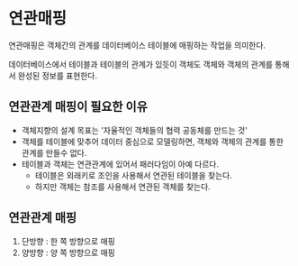 # 연관매핑

연관매핑은 객체간의 관계를 데이터베이스 테이블에 매핑하는 작업을 의미한다.&#x20;

데이터베이스에서 테이블과 테이블의 관계가 있듯이 객체도 객체와 객체의 관계를 통해서 완성된 정보를 표현한다.&#x20;

## 연관관계 매핑이 필요한 이유 <a href="#undefined" id="undefined"></a>

* 객체지향의 설계 목표는 '자율적인 객체들의 협력 공동체를 만드는 것'
* 객체를 테이블에 맞추어 데이터 중심으로 모델링하면, 객체와 객체의 관계를 통한 관계를 만들수 없다.
* 테이블과 객체는 연관관계에 있어서 패러다임이 아예 다르다.
  * 테이블은 외래키로 조인을 사용해서 연관된 테이블을 찾는다.
  * 하지만 객체는 참조를 사용해서 연관된 객체를 찾는다.

## 연관관계 매핑 <a href="#undefined" id="undefined"></a>

1. 단방향 : 한 쪽 방향으로 매핑
2. 양방향 : 양 쪽 방향으로 매핑

